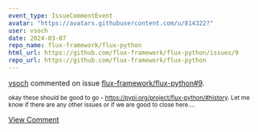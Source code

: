 ```yaml
---
event_type: IssueCommentEvent
avatar: "https://avatars.githubusercontent.com/u/814322?"
user: vsoch
date: 2024-03-07
repo_name: flux-framework/flux-python
html_url: https://github.com/flux-framework/flux-python/issues/9
repo_url: https://github.com/flux-framework/flux-python
---
```


<a href='https://github.com/vsoch' target='_blank'>vsoch</a> commented on issue <a href='https://github.com/flux-framework/flux-python/issues/9' target='_blank'>flux-framework/flux-python#9</a>.

<small>okay these should be good to go - https://pypi.org/project/flux-python/#history. Let me know if there are any other issues or if we are good to close here....</small>

<a href='https://github.com/flux-framework/flux-python/issues/9' target='_blank'>View Comment</a>